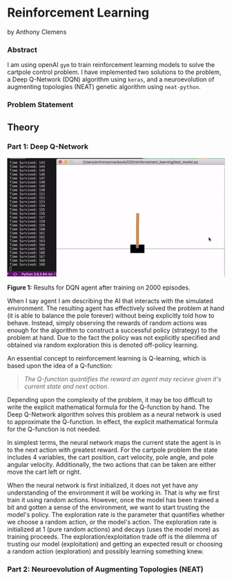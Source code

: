 # Reinforcement Learning

by Anthony Clemens


### Abstract
I am using openAI `gym` to train reinforcement learning models to solve the cartpole control problem. I have implemented two solutions to the problem, a Deep Q-Network (DQN) algorithm using `keras`, and a neuroevolution of augmenting topologies (NEAT) genetic algorithm using `neat-python`.

### Problem Statement

## Theory
### Part 1: Deep Q-Network

![](./assets/cartpole_demo.gif)

**Figure 1:** Results for DQN agent after training on 2000 episodes. 

When I say agent I am describing the AI that interacts with the simulated environment. The resulting agent has effectively solved the problem at hand (it is able to balance the pole forever) without being explicitly told how to behave. Instead, simply observing the rewards of random actions was enough for the algorithm to construct a successful policy (strategy) to the problem at hand. Due to the fact the policy was not explicitly specified and obtained via random exploration this is denoted off-policy learning.

An essential concept to reinforcement learning is Q-learning, which is based upon the idea of a Q-function: 

> *The Q-function quantifies the reward an agent may recieve given it's current state and next action*. 

 Depending upon the complexity of the problem, it may be too difficult to write the explicit mathematical formula for the Q-function by hand. The Deep Q-Network algorithm solves this problem as a neural network is used to approximate the Q-function. In effect, the explicit mathematical formula for the Q-function is not needed.

 In simplest terms, the neural network maps the current state the agent is in to the next action with greatest reward. For the cartpole problem the state includes 4 variables, the cart position, cart velocity, pole angle, and pole angular velocity. Additionally, the two actions that can be taken are either move the cart left or right.

When the neural network is first initialized, it does not yet have any understanding of the environment it will be working in. That is why we first train it using random actions. However, once the model has been trained a bit and gotten a sense of the environment, we want to start trusting the model's policy. The exploration rate is the parameter that quantifies whether we choose a random action, or the model's action. The exploration rate is initialized at 1 (pure random actions) and decays (uses the model more) as training proceeds. The exploration/exploitation trade off is the dilemma of trusting our model (exploitation) and getting an expected result or choosing a random action (exploration) and possibly learning something knew.

### Part 2: Neuroevolution of Augmenting Topologies (NEAT)




